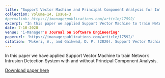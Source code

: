 ```yaml
---
title: "Support Vector Machine and Principal Component Analysis for Intrusion Detection System"
collection: Volume-14, Issue-3
#permalink: https://imanagerpublications.com/article/17592/
excerpt: "In this paper we applied Support Vector Machine to train Network Intrusion Detection System with and without Principal Component Analysis."
date: 7-10-2020
venue: 'i-Manager's Journal on Software Engineering'
paperurl: 'https://imanagerpublications.com/article/17592/'
citation: 'Mukeri, A., and Gaikwad, D. P. (2020). Support Vector Machine and Principal Component Analysis for Intrusion Detection System. i-manager\'s Journal on Software Engineering, 14(3), 42-49.'
---
```


In this paper we have applied Support Vector Machine to train Network Intrusion Detection System with and without Principal Component Analysis.

[Download paper here](https://imanagerpublications.com/article/17592/)
